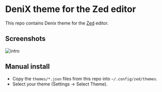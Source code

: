 # DeniX theme for the Zed editor

This repo contains Denix theme for the [Zed](https://zed.dev) editor.

## Screenshots
![intro](screenshot.png)

## Manual install
- Copy the `themes/*.json` files from this repo into `~/.config/zed/themes`.
- Select your theme (Settings -> Select Theme).
